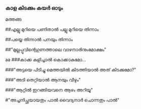 #
### കാള കിടക്കും കയർ ഓടും 
മത്തങ്ങ  

##എല്ലു മുറിയെ പണിതാൽ പല്ലു മുറിയെ തിന്നാം 

##പയ്യെ തിന്നാൽ പനയും തിന്നാം 


##"മുല്ലപ്പൂവിന്റെഗുണത്താലെ വാഴനാരിനുംമോക്ഷം"

aa
###കാക്ക കുളിച്ചാൽ  കൊക്കാകുമോ...

###"അട്ടയെ പിടിച്ചു മെത്തയിൽ കിടത്തിയാൽ അത് കിടക്കുമോ?"

###"അടി തെറ്റിയാൽ ആനയും വീഴും"

###"ആറ്റിൽ ഇറങ്ങിയവനെ ആഴം അറിയൂ"

#"അച്ചനിച്ഛയായതും പാൽ വൈദ്യനാർ ചൊന്നതും പാൽ"
